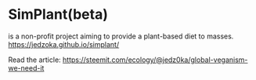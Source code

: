 # SimPlant(beta)
is a non-profit project aiming to provide a plant-based diet to masses.
https://jedzoka.github.io/simplant/

Read the article: 
https://steemit.com/ecology/@jedz0ka/global-veganism-we-need-it
